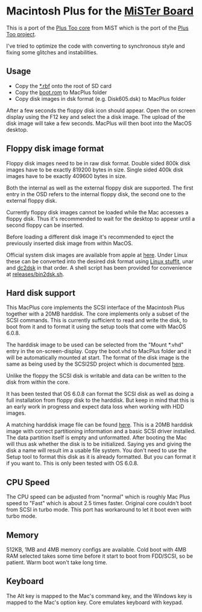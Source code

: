 # Macintosh Plus for the [MiSTer Board](https://github.com/MiSTer-devel/Main_MiSTer/wiki)

This is a port of the [Plus Too core](https://github.com/mist-devel/mist-binaries/tree/master/cores/plus_too) from MiST which is the port of the [Plus Too project](http://www.bigmessowires.com/plus-too/).

I've tried to optimize the code with converting to synchronous style and fixing some glitches and instabilities.


## Usage

* Copy the [*.rbf](https://github.com/MiSTer-devel/MacPlus_MiSTer/tree/master/releases) onto the root of SD card
* Copy the [boot.rom](https://github.com/MiSTer-devel/MacPlus_MiSTer/tree/master/releases) to MacPlus folder
* Copy disk images in dsk format (e.g. Disk605.dsk) to MacPlus folder

After a few seconds the floppy disk icon should
appear. Open the on screen display using the F12 key and select the
a disk image. The upload of the disk image will take a few seconds. MacPlus will then boot into the MacOS desktop.

## Floppy disk image format

Floppy disk images need to be in raw disk format. Double sided 800k disk images have to be exactly 819200 bytes in size. Single sided 400k disk images have to be exactly 409600 bytes in size.

Both the internal as well as the external floppy disk are supported. The first entry in the OSD refers to the internal floppy disk, the second one to the external floppy disk.

Currently floppy disk images cannot be loaded while the Mac accesses a floppy disk. Thus it's recommended to wait for the desktop to appear until a second floppy can be inserted.

Before loading a different disk image it's recommended to eject the previously inserted disk image from within MacOS.

Official system disk images are available from apple at [here](https://web.archive.org/web/20141025043714/http://www.info.apple.com/support/oldersoftwarelist.html). Under Linux these can be converted into the desired dsk format using [Linux stuffit](http://web.archive.org/web/20060205025441/http://www.stuffit.com/downloads/files/stuffit520.611linux-i386.tar.gz), unar and [dc2dsk](http://www.bigmessowires.com/dc2dsk.c) in that order. A shell script has been provided for convenience at [releases/bin2dsk.sh](releases/bin2dsk.sh).

## Hard disk support

This MacPlus core implements the SCSI interface of the Macintosh Plus together with a 20MB harddisk. The core implements only a subset of the SCSI commands. This is currently sufficient to read and write the disk, to boot from it and to format it using the setup tools that come with MacOS 6.0.8.

The harddisk image to be used can be selected from the "Mount *.vhd" entry in the on-screen-display. Copy the boot.vhd to MacPlus folder and it will be automatically mounted at start. The format of the disk image is the same as being used by the SCSI2SD project which is documented [here](http://www.codesrc.com/mediawiki/index.php?title=HFSFromScratch).

Unlike the floppy the SCSI disk is writable and data can be written to the disk from within the core.

It has been tested that OS 6.0.8 can format the SCSI disk as well as doing a full installation from floppy disk to the harddisk. But keep in mind that this is an early work in progress and expect data loss when working with HDD images.

A matching harddisk image file can be found [here](https://github.com/MiSTer-devel/MacPlus_MiSTer/tree/master/releases). This is a 20MB harddisk image with correct partitioning information and a basic SCSI driver installed. The data partition itself is empty and unformatted. After booting the Mac will thus ask whether the disk is to be initialized. Saying yes and giving the disk a name will result im a usable file system. You don't need to use the Setup tool to format this disk as it is already formatted. But you can format it if you want to. This is only been tested with OS 6.0.8.

## CPU Speed

The CPU speed can be adjusted from "normal" which is roughly Mac Plus speed to "Fast" which is about 2.5 times faster. Original core couldn't boot from SCSI in turbo mode. This port has workaround to let it boot even with turbo mode.

## Memory

512KB, 1MB and 4MB memory configs are available. Cold boot with 4MB RAM selected takes some time before it start to boot from FDD/SCSI, so be patient. Warm boot won't take long time.

## Keyboard
The Alt key is mapped to the Mac's command key, and the Windows key is mapped to the Mac's option key. Core emulates keyboard with keypad.
